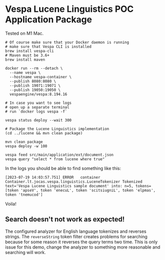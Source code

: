 # Vespa Lucene Linguistics POC Application Package

Tested on M1 Mac.

```shell
# Of course make sure that your Docker daemon is running
# make sure that Vespa CLI is installed
brew install vespa-cli
# Maven must be 3.6+
brew install maven

docker run --rm --detach \
  --name vespa \
  --hostname vespa-container \
  --publish 8080:8080 \
  --publish 19071:19071 \
  --publish 19050:19050 \
  vespaengine/vespa:8.194.16

# In case you want to see logs
# open up a separate terminal
# run `docker logs vespa -f`

vespa status deploy --wait 300

# Package the Lucene Linguistics implementation
(cd ../lucene && mvn clean package)

mvn clean package
vespa deploy -w 100

vespa feed src/main/application/ext/document.json
vespa query "select * from lucene where true"
```

In the logs you should be able to find something like this:
```text
[2023-07-19 14:03:57.751] ERROR   container        Container.lt.jocas.vespa.linguistics.LuceneTokenizer	Tokenized text='Vespa Lucene Linguistics sample document' into: n=5, tokens=[token 'apseV', token 'enecuL', token 'scitsiugniL', token 'elpmas', token 'tnemucod']
```

Voila!

## Search doesn't not work as expected!

The configured analyzer for English language tokenizes and reverses strings.
The `reverseString` token filter creates problems for searching because for some reason it reverses the query terms two time.
This is only issue for this demo, change the analyzer to something more reasonable and searching will work.
